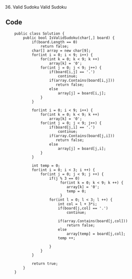 36. Valid Sudoku
Valid Sudoku

## Code
                
        public class Solution {
            public bool IsValidSudoku(char[,] board) {
                if(board.Length == 0)
                    return false;
                char[] array = new char[9];
                for(int i = 0; i < 9; i++) {
                    for(int k = 0; k < 9; k ++)
                        array[k] = '0';
                    for(int j = 0; j < 9; j++) {
                        if(board[i,j] == '.')
                            continue;
                        if(array.Contains(board[i,j]))
                           return false;
                        else 
                            array[j] = board[i,j];
                    }
                }

                for(int i = 0; i < 9; i++) {
                    for(int k = 0; k < 9; k ++)
                        array[k] = '0';
                    for(int j = 0; j < 9; j++) {
                        if(board[j,i] == '.')
                            continue;
                        if(array.Contains(board[j,i]))
                           return false;
                        else 
                            array[j] = board[j,i];
                    }
                }

                int temp = 0;
                for(int i = 0; i < 3; i ++) {
                    for(int j = 0; j < 9; j ++) {
                        if(j % 3 == 0)
                             for(int k = 0; k < 9; k ++) {
                                array[k] = '0';
                                temp = 0;    
                             }
                        for(int l = 0; l < 3; l ++) {
                            int col = l + 3*i;
                            if(board[j,col] == '.')
                                continue;

                            if(array.Contains(board[j,col]))
                                return false;
                            else 
                                array[temp] = board[j,col];
                            temp ++;

                        }
                    }
                }

                return true;
            }
        }

